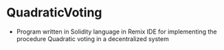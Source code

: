 # QuadraticVoting 
* Program written in Solidity language in Remix IDE for implementing the procedure Quadratic voting in a decentralized system
